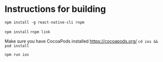 
# Instructions for building

`npm install -g react-native-cli rnpm`

`npm install`
`rnpm link`

Make sure you have CocoaPods installed https://cocoapods.org/
`cd ios && pod install`

`npm run ios`
